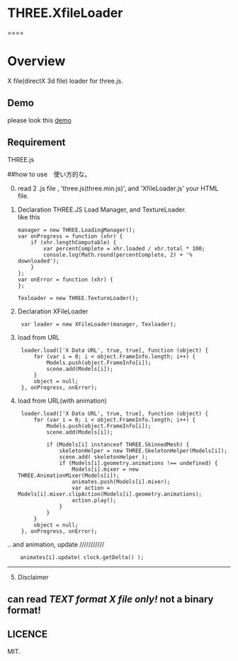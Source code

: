 # THREE.XfileLoader
====
# Overview
X file(directX 3d file) loader for three.js.

## Demo

please look this [demo][] 

[demo]: http://www001.upp.so-net.ne.jp/adrs2002/xfileTest.html      "Demo"

## Requirement
THREE.js

##how to use　使い方的な。

0. read 2 .js file , 'three.js(three.min.js)', and 'XfileLoader.js' your HTML file.

1.  Declaration  THREE.JS Load Manager, and TextureLoader.  
 like this  
  
        manager = new THREE.LoadingManager();
        var onProgress = function (xhr) {
            if (xhr.lengthComputable) {
                var percentComplete = xhr.loaded / xhr.total * 100;
                console.log(Math.round(percentComplete, 2) + '% downloaded');
            }
        };
        var onError = function (xhr) {
        };

        Texloader = new THREE.TextureLoader();

2. Declaration XFileLoader

        var loader = new XFileLoader(manager, Texloader);

3. load from URL

        loader.load(['X Data URL', true, true], function (object) {
            for (var i = 0; i < object.FrameInfo.length; i++) {
                Models.push(object.FrameInfo[i]);
                scene.add(Models[i]);
            }
            object = null;
        }, onProgress, onError);

4. load from URL(with animation)

        loader.load(['X Data URL', true, true], function (object) {
            for (var i = 0; i < object.FrameInfo.length; i++) {
                Models.push(object.FrameInfo[i]);
                scene.add(Models[i]);

                if (Models[i] instanceof THREE.SkinnedMesh) {
                    skeletonHelper = new THREE.SkeletonHelper(Models[i]);
                    scene.add( skeletonHelper );
                    if (Models[i].geometry.animations !== undefined) {
                        Models[i].mixer = new THREE.AnimationMixer(Models[i]);
                        animates.push(Models[i].mixer);
                        var action = Models[i].mixer.clipAction(Models[i].geometry.animations);
                        action.play();
                    }
                }
            }
            object = null;
        }, onProgress, onError);

.. and animation, update ///////////

        animates[i].update( clock.getDelta() );

---------------------------------
5. Disclaimer

can read *TEXT format X file only!* not a binary format!
---------------------------------
## LICENCE
 MIT.